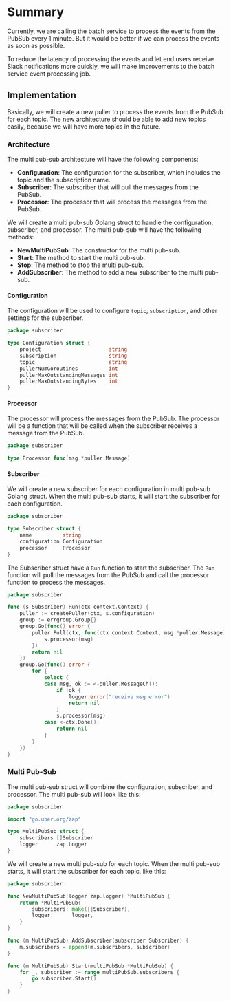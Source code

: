 # Summary

Currently, we are calling the batch service to process the events from the PubSub every 1 minute. But it would be better
if we can process the events as soon as possible.

To reduce the latency of processing the events and let end users receive Slack notifications more quickly, we will make
improvements to the batch service event processing job.

## Implementation

Basically, we will create a new puller to process the events from the PubSub for each topic. The new architecture should
be able to add new topics easily, because we will have more topics in the future.

### Architecture

The multi pub-sub architecture will have the following components:

- **Configuration**: The configuration for the subscriber, which includes the topic and the subscription name.
- **Subscriber**: The subscriber that will pull the messages from the PubSub.
- **Processor**: The processor that will process the messages from the PubSub.

We will create a multi pub-sub Golang struct to handle the configuration, subscriber, and processor. The multi pub-sub
will have the following methods:

- **NewMultiPubSub**: The constructor for the multi pub-sub.
- **Start**: The method to start the multi pub-sub.
- **Stop**: The method to stop the multi pub-sub.
- **AddSubscriber**: The method to add a new subscriber to the multi pub-sub.

#### Configuration

The configuration will be used to configure `topic`, `subscription`, and other settings for the subscriber.

```go
package subscriber

type Configuration struct {
	project                      string
	subscription                 string
	topic                        string
	pullerNumGoroutines          int
	pullerMaxOutstandingMessages int
	pullerMaxOutstandingBytes    int
}

```

#### Processor

The processor will process the messages from the PubSub. The processor will be a function that will be called when the
subscriber receives a message from the PubSub.

```go
package subscriber

type Processor func(msg *puller.Message)

```

#### Subscriber

We will create a new subscriber for each configuration in multi pub-sub Golang struct. When the multi pub-sub starts, it
will start the subscriber for each configuration.

```go
package subscriber

type Subscriber struct {
	name          string
	configuration Configuration
	processor     Processor
}

```

The Subscriber struct have a `Run` function to start the subscriber. The `Run` function will pull the messages from the
PubSub and call the processor function to process the messages.

```go
package subscriber

func (s Subscriber) Run(ctx context.Context) {
	puller := createPuller(ctx, s.configuration)
	group := errgroup.Group{}
	group.Go(func() error {
		puller.Pull(ctx, func(ctx context.Context, msg *puller.Message) {
			s.processor(msg)
		})
		return nil
	})
	group.Go(func() error {
		for {
			select {
			case msg, ok := <-puller.MessageCh():
				if !ok {
					logger.error("receive msg error")
					return nil
				}
				s.processor(msg)
			case <-ctx.Done():
				return nil
			}
		}
	})
}

```

### Multi Pub-Sub

The multi pub-sub struct will combine the configuration, subscriber, and processor. The multi pub-sub will look like
this:

```go
package subscriber

import "go.uber.org/zap"

type MultiPubSub struct {
	subscribers []Subscriber
	logger      zap.Logger
}

```

We will create a new multi pub-sub for each topic. When the multi pub-sub starts, it will start the subscriber for each
topic, like this:

```go
package subscriber

func NewMultiPubSub(logger zap.logger) *MultiPubSub {
	return *MultiPubSub{
		subscribers: make([]Subscriber),
		logger:      logger,
	}
}

func (m MultiPubSub) AddSubscriber(subscriber Subscriber) {
	m.subscribers = append(m.subscribers, subscriber)
}

func (m MultiPubSub) Start(multiPubSub *MultiPubSub) {
	for _, subscriber := range multiPubSub.subscribers {
		go subscriber.Start()
	}
}
```
